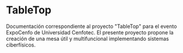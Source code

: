 # TableTop
Documentación correspondiente al proyecto "TableTop" para el evento ExpoCenfo de Universidad Cenfotec. El presente proyecto propone la creación de una mesa útil y multifuncional implementando sistemas ciberfísicos.

